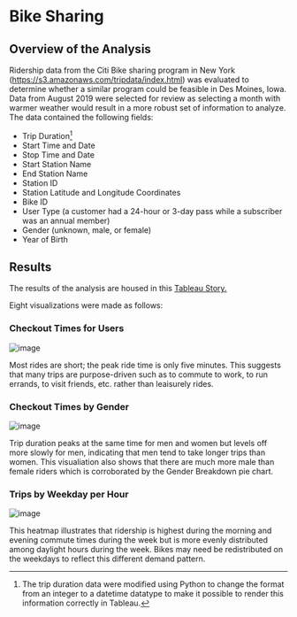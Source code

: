 # Bike Sharing

## Overview of the Analysis

Ridership data from the Citi Bike sharing program in New York (https://s3.amazonaws.com/tripdata/index.html) was evaluated to determine whether a similar program could be feasible in Des Moines, Iowa.  Data from August 2019 were selected for review as selecting a month with warmer weather would result in a more robust set of information to analyze.  The data contained the following fields:
- Trip Duration[^1]
- Start Time and Date
- Stop Time and Date
- Start Station Name
- End Station Name
- Station ID
- Station Latitude and Longitude Coordinates
- Bike ID
- User Type (a customer had a 24-hour or 3-day pass while a subscriber was an annual member)
- Gender (unknown, male, or female)
- Year of Birth

## Results

The results of the analysis are housed in this [Tableau Story.](https://public.tableau.com/app/profile/kelley.richards/viz/CitiBikeRideSharing_16627616385190/sheet8)

Eight visualizations were made as follows:

### Checkout Times for Users

![image](https://user-images.githubusercontent.com/106293233/189464125-6f8f4693-8a33-4c4b-9cc2-1c759adaf1d4.png)

Most rides are short; the peak ride time is only five minutes.  This suggests that many trips are purpose-driven such as to commute to work, to run errands, to visit friends, etc. rather than leaisurely rides.

### Checkout Times by Gender

![image](https://user-images.githubusercontent.com/106293233/189464391-1119a7c4-a276-470b-907f-c731d39a72d5.png)

Trip duration peaks at the same time for men and women but levels off more slowly for men, indicating that men tend to take longer trips than women.  This visualiation also shows that there are much more male than female riders which is corroborated by the Gender Breakdown pie chart.

### Trips by Weekday per Hour

![image](https://user-images.githubusercontent.com/106293233/189464580-da39bf9d-5b34-478e-bf71-85a66cfc8b90.png)

This heatmap illustrates that ridership is highest during the morning and evening commute times during the week but is more evenly distributed among daylight hours during the week.  Bikes may need be redistributed on the weekdays to reflect this different demand pattern.












[^1]: The trip duration data were modified using Python to change the format from an integer to a datetime datatype to make it possible to render this information correctly in Tableau.
